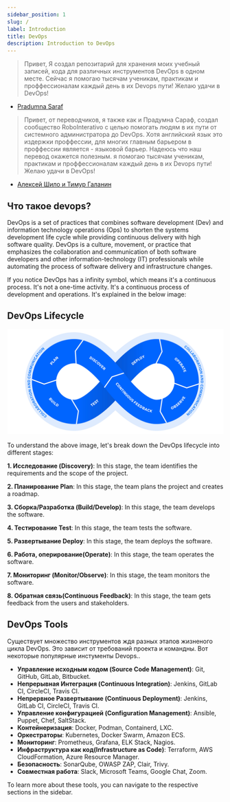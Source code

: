 ```yaml
---
sidebar_position: 1
slug: /
label: Introduction
title: DevOps
description: Introduction to DevOps
---
```



> Привет, Я создал репозитарий для хранения моих учебный записей, кода для различных инструментов DevOps в одном месте. Сейчас
я помогаю тысячам ученикам, практикам и проффессионалам каждый день в их Devops пути! Желаю удачи в DevOps!
 - [Pradumna Saraf](https://twitter.com/pradumna_saraf)

 > Привет, от переводчиков, я также как и Прадумна Сараф, создал сообщество RoboInterativo c целью помогать людям в их
 пути от системного администратора до DevOps. Хотя английский язык это издержки проффессии, для многих главным барьером
 в проффессии является - языковой барьер. Надеюсь что наш перевод окажется полезным.
 я помогаю тысячам ученикам, практикам и проффессионалам каждый день в их Devops пути! Желаю удачи в DevOps!
  - [Алексей Шило и Тимур Галанин ](https://wiki.roboInterativo.org)



## Что такое devops?

DevOps is a set of practices that combines software development (Dev) and information technology operations (Ops) to shorten the systems development life cycle while providing continuous delivery with high software quality. DevOps is a culture, movement, or practice that emphasizes the collaboration and communication of both software developers and other information-technology (IT) professionals while automating the process of software delivery and infrastructure changes.

If you notice DevOps has a infinity symbol, which means it's a continuous process. It's not a one-time activity. It's a continuous process of development and operations. It's explained in the below image:

## DevOps Lifecycle

![Жизненный цикл DevOps ](../static/img/devops-lifecycle.png)

To understand the above image, let's break down the DevOps lifecycle into different stages:

**1. Исследование (Discovery)**: In this stage, the team identifies the requirements and the scope of the project.

**2. Планирование Plan**: In this stage, the team plans the project and creates a roadmap.

**3. Сборка/Разработка (Build/Develop)**: In this stage, the team develops the software.

**4. Тестирование Test**: In this stage, the team tests the software.

**5. Развертывание Deploy**: In this stage, the team deploys the software.

**6. Работа, оперирование(Operate)**: In this stage, the team operates the software.

**7. Мониторинг (Monitor/Observe)**: In this stage, the team monitors the software.

**8. Обратная связь(Continuous Feedback)**: In this stage, the team gets feedback from the users and stakeholders.

## DevOps Tools

Существует множество инструментов ждя разных этапов жизненого цикла DevOps. Это зависит от требований проекта и
командны. Вот некоторые популярные инстументы Devops..


- **Управление исходным кодом (Source Code Management)**: Git, GitHub, GitLab, Bitbucket.
- **Непрерывная Интеграция (Continuous Integration)**: Jenkins, GitLab CI, CircleCI, Travis CI.
- **Непрервное Развертывание (Continuous Deployment)**: Jenkins, GitLab CI, CircleCI, Travis CI.
- **Управление конфигурацией (Configuration Management)**: Ansible, Puppet, Chef, SaltStack.
- **Контейнеризация**: Docker, Podman, Containerd, LXC.
- **Оркестраторы**: Kubernetes, Docker Swarm, Amazon ECS.
- **Мониторинг**: Prometheus, Grafana, ELK Stack, Nagios.
- **Инфраструктура как код(Infrastructure as Code)**: Terraform, AWS CloudFormation, Azure Resource Manager.
- **Безопасность**: SonarQube, OWASP ZAP, Clair, Trivy.
- **Совместная работа**: Slack, Microsoft Teams, Google Chat, Zoom.

To learn more about these tools, you can navigate to the respective sections in the sidebar.

